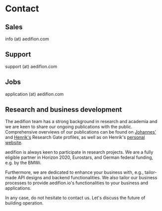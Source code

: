 # Contact

## Sales

info \(at\) aedifion.com

## Support

support \(at\) aedifion.com

## Jobs

application \(at\) aedifion.com

## Research and business development 

The aedifion team has a strong background in research and academia and we are keen to share our ongoing publications with the public. Comprehensive overviews of our publications can be found on [Johannes'](https://www.researchgate.net/profile/Johannes_Fuetterer) and [Henrik's](https://www.researchgate.net/profile/Jan_Ziegeldorf) Research Gate profiles, as well as on Henrik's [personal website](https://www.henrikziegeldorf.de/publications/).

aedifion is always keen to participate in research projects. We are a fully eligible partner in Horizon 2020, Eurostars, and German federal funding, e.g. by the BMWi. 

Furthermore, we are dedicated to enhance your business with, e.g., tailor-made API designs and backend functionalities. We also tailor our business processes to provide aedifion.io's functionalities to your business and applications.

In any case, do not hesitate to contact us. Let's discuss the future of building operation.


